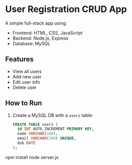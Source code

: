 # User Registration CRUD App

A simple full-stack app using:

- Frontend: HTML, CSS, JavaScript
- Backend: Node.js, Express
- Database: MySQL

## Features

- View all users
- Add new user
- Edit user info
- Delete user

## How to Run

1. Create a MySQL DB with a `users` table:
   ```sql
   CREATE TABLE users (
     id INT AUTO_INCREMENT PRIMARY KEY,
     name VARCHAR(100),
     email VARCHAR(100) UNIQUE,
     dob DATE
   );
   ```

npm install
node server.js

